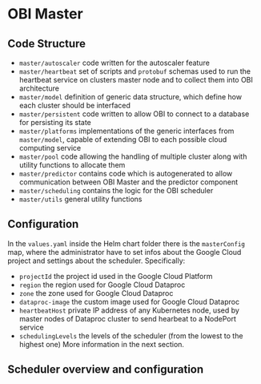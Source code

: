 # OBI Master

## Code Structure
 - `master/autoscaler` code written for the autoscaler feature
 - `master/heartbeat` set of scripts and `protobuf` schemas used to run the
   heartbeat service on clusters master node and to collect them into OBI
   architecture
 - `master/model` definition of generic data structure, which define how each
   cluster should be interfaced
 - `master/persistent` code written to allow OBI to connect to a database for
   persisting its state
 - `master/platforms` implementations of the generic interfaces from
   `master/model`, capable of extending OBI to each possible cloud computing
   service
 - `master/pool` code allowing the handling of multiple cluster along with
   utility functions to allocate them
 - `master/predictor` contains code which is autogenerated to allow
   communication between OBI Master and the predictor component
 - `master/scheduling` contains the logic for the OBI scheduler
 - `master/utils` general utility functions


## Configuration
In the `values.yaml` inside the Helm chart folder there is the `masterConfig` map,
where the administrator have to set infos about the Google Cloud project and
settings about the scheduler. Specifically:
 - `projectId` the project id used in the Google Cloud Platform
 - `region` the region used for Google Cloud Dataproc
 - `zone` the zone used for Google Cloud Dataproc
 - `dataproc-image` the custom image used for Google Cloud Dataproc
 - `heartbeatHost` private IP address of any Kubernetes node, used by master
    nodes of Dataproc cluster to send hearbeat to a NodePort service
 - `schedulingLevels` the levels of the scheduler (from the lowest to the highest one)
    More information in the next section.

## Scheduler overview and configuration

